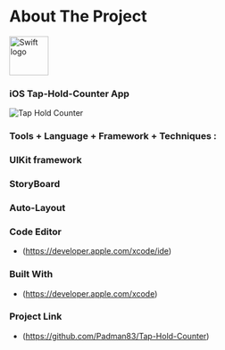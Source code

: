 # About The Project

<img src="https://swift.org/assets/images/swift.svg" alt="Swift logo" height="70" >

### iOS Tap-Hold-Counter App

![Tap   Hold Counter](https://user-images.githubusercontent.com/45048950/71933583-780ef100-31dd-11ea-8e58-1bb514a6af7e.gif)



### Tools + Language + Framework + Techniques :

### UIKit framework

### StoryBoard

### Auto-Layout

### Code Editor

* (https://developer.apple.com/xcode/ide)

### Built With

* (https://developer.apple.com/xcode)

### Project Link

* (https://github.com/Padman83/Tap-Hold-Counter)
